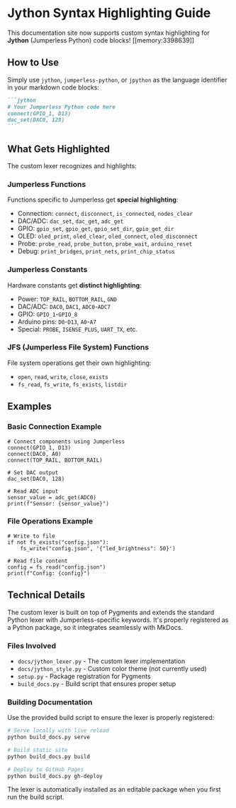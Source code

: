 # Jython Syntax Highlighting Guide

This documentation site now supports custom syntax highlighting for **Jython** (Jumperless Python) code blocks! [[memory:3398639]]

## How to Use

Simply use `jython`, `jumperless-python`, or `jpython` as the language identifier in your markdown code blocks:

````markdown
```jython
# Your Jumperless Python code here
connect(GPIO_1, D13)
dac_set(DAC0, 128)
```
````

## What Gets Highlighted

The custom lexer recognizes and highlights:

### Jumperless Functions
Functions specific to Jumperless get **special highlighting**:
- Connection: `connect`, `disconnect`, `is_connected`, `nodes_clear`
- DAC/ADC: `dac_set`, `dac_get`, `adc_get`
- GPIO: `gpio_set`, `gpio_get`, `gpio_set_dir`, `gpio_get_dir`
- OLED: `oled_print`, `oled_clear`, `oled_connect`, `oled_disconnect`
- Probe: `probe_read`, `probe_button`, `probe_wait`, `arduino_reset`
- Debug: `print_bridges`, `print_nets`, `print_chip_status`

### Jumperless Constants
Hardware constants get **distinct highlighting**:
- Power: `TOP_RAIL`, `BOTTOM_RAIL`, `GND`
- DAC/ADC: `DAC0`, `DAC1`, `ADC0`-`ADC7`
- GPIO: `GPIO_1`-`GPIO_8`
- Arduino pins: `D0`-`D13`, `A0`-`A7`
- Special: `PROBE`, `ISENSE_PLUS`, `UART_TX`, etc.

### JFS (Jumperless File System) Functions
File system operations get their own highlighting:
- `open`, `read`, `write`, `close`, `exists`
- `fs_read`, `fs_write`, `fs_exists`, `listdir`

## Examples

### Basic Connection Example
```jython
# Connect components using Jumperless
connect(GPIO_1, D13)
connect(DAC0, A0)
connect(TOP_RAIL, BOTTOM_RAIL)

# Set DAC output
dac_set(DAC0, 128)

# Read ADC input
sensor_value = adc_get(ADC0)
print(f"Sensor: {sensor_value}")
```

### File Operations Example
```jython
# Write to file
if not fs_exists("config.json"):
    fs_write("config.json", '{"led_brightness": 50}')

# Read file content
config = fs_read("config.json")
print(f"Config: {config}")
```

## Technical Details

The custom lexer is built on top of Pygments and extends the standard Python lexer with Jumperless-specific keywords. It's properly registered as a Python package, so it integrates seamlessly with MkDocs.

### Files Involved
- `docs/jython_lexer.py` - The custom lexer implementation
- `docs/jython_style.py` - Custom color theme (not currently used)
- `setup.py` - Package registration for Pygments
- `build_docs.py` - Build script that ensures proper setup

### Building Documentation
Use the provided build script to ensure the lexer is properly registered:

```bash
# Serve locally with live reload
python build_docs.py serve

# Build static site
python build_docs.py build

# Deploy to GitHub Pages
python build_docs.py gh-deploy
```

The lexer is automatically installed as an editable package when you first run the build script. 